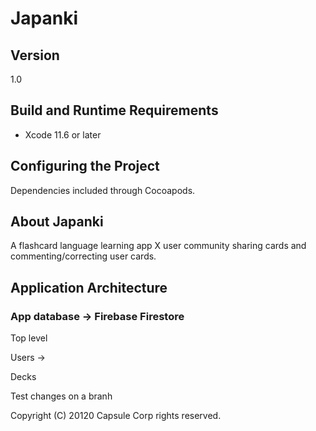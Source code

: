 # Japanki

## Version

1.0

## Build and Runtime Requirements
+ Xcode 11.6 or later

## Configuring the Project

Dependencies included through Cocoapods.

## About Japanki

A flashcard language learning app X user community sharing cards and commenting/correcting user cards.

## Application Architecture

### App database -> Firebase Firestore

Top level 

Users -> 

Decks

Test changes on a branh

Copyright (C) 20120 Capsule Corp rights reserved.
